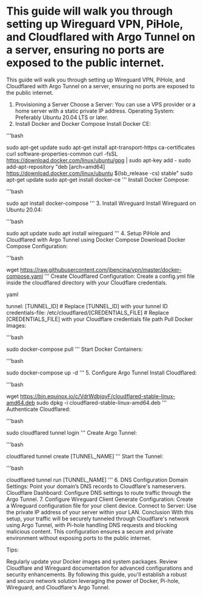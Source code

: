 # This guide will walk you through setting up Wireguard VPN, PiHole, and Cloudflared with Argo Tunnel on a server, ensuring no ports are exposed to the public internet.
This guide will walk you through setting up Wireguard VPN, PiHole, and Cloudflared with Argo Tunnel on a server, ensuring no ports are exposed to the public internet.

1. Provisioning a Server
Choose a Server: You can use a VPS provider or a home server with a static private IP address.
Operating System: Preferably Ubuntu 20.04 LTS or later.
2. Install Docker and Docker Compose
Install Docker CE:

'''bash

sudo apt-get update
sudo apt-get install apt-transport-https ca-certificates curl software-properties-common
curl -fsSL https://download.docker.com/linux/ubuntu/gpg | sudo apt-key add -
sudo add-apt-repository "deb [arch=amd64] https://download.docker.com/linux/ubuntu $(lsb_release -cs) stable"
sudo apt-get update
sudo apt-get install docker-ce
'''
Install Docker Compose:

'''bash

sudo apt install docker-compose
'''
3. Install Wireguard
Install Wireguard on Ubuntu 20.04:

'''bash

sudo apt update
sudo apt install wireguard
'''
4. Setup PiHole and Cloudflared with Argo Tunnel using Docker Compose
Download Docker Compose Configuration:

'''bash

wget https://raw.githubusercontent.com/jbencina/vpn/master/docker-compose.yaml
'''
Create Cloudflared Configuration:
Create a config.yml file inside the cloudflared directory with your Cloudflare credentials.

yaml

tunnel: [TUNNEL_ID] # Replace [TUNNEL_ID] with your tunnel ID
credentials-file: /etc/cloudflared/[CREDENTIALS_FILE] # Replace [CREDENTIALS_FILE] with your Cloudflare credentials file path
Pull Docker Images:

'''bash

sudo docker-compose pull
'''
Start Docker Containers:

'''bash

sudo docker-compose up -d
'''
5. Configure Argo Tunnel
Install Cloudflared:

'''bash

wget https://bin.equinox.io/c/VdrWdbjqyF/cloudflared-stable-linux-amd64.deb
sudo dpkg -i cloudflared-stable-linux-amd64.deb
'''
Authenticate Cloudflared:

'''bash

sudo cloudflared tunnel login
'''
Create Argo Tunnel:

'''bash

cloudflared tunnel create [TUNNEL_NAME]
'''
Start the Tunnel:

'''bash

cloudflared tunnel run [TUNNEL_NAME]
'''
6. DNS Configuration
Domain Settings: Point your domain’s DNS records to Cloudflare's nameservers.
Cloudflare Dashboard: Configure DNS settings to route traffic through the Argo Tunnel.
7. Configure Wireguard Client
Generate Configuration: Create a Wireguard configuration file for your client device.
Connect to Server: Use the private IP address of your server within your LAN.
Conclusion
With this setup, your traffic will be securely tunneled through Cloudflare's network using Argo Tunnel, with Pi-hole handling DNS requests and blocking malicious content. This configuration ensures a secure and private environment without exposing ports to the public internet.

Tips:

Regularly update your Docker images and system packages.
Review Cloudflare and Wireguard documentation for advanced configurations and security enhancements.
By following this guide, you'll establish a robust and secure network solution leveraging the power of Docker, Pi-hole, Wireguard, and Cloudflare's Argo Tunnel.



